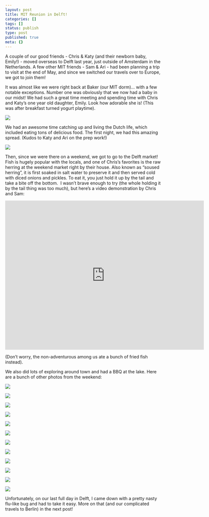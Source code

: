 ```yaml
---
layout: post
title: MIT Reunion in Delft!
categories: []
tags: []
status: publish
type: post
published: true
meta: {}
---
```


A couple of our good friends - Chris & Katy (and their newborn baby, Emily!) - moved overseas to Delft last year, just outside of Amsterdam in the Netherlands. A few other MIT friends - Sam & Ari - had been planning a trip to visit at the end of May, and since we switched our travels over to Europe, we got to join them! 

It was almost like we were right back at Baker (our MIT dorm)… with a few notable exceptions. Number one was obviously that we now had a baby in our midst! We had such a great time meeting and spending time with Chris and Katy’s one year old daughter, Emily. Look how adorable she is! (This was after breakfast turned yogurt playtime). 
  
      
![](/assets/JgIimxjHoB0qdGOFK4eMZgYA6RDahiKMr8qgw_Delft12.jpg)
  


We had an awesome time catching up and living the Dutch life, which included eating tons of delicious food. The first night, we had this amazing spread. (Kudos to Katy and Ari on the prep work!)
  
      
![](/assets/w9casjKdtTg1_-y4jz4ptJBmI9gQmbjSQnNGng_Delft6.jpg)
  


Then, since we were there on a weekend, we got to go to the Delft market! Fish is hugely popular with the locals, and one of Chris’s favorites is the raw herring at the weekend market right by their house. Also known as “soused herring”, it is first soaked in salt water to preserve it and then served cold with diced onions and pickles. To eat it, you just hold it up by the tail and take a bite off the bottom.  I wasn’t brave enough to try (the whole holding it by the tail thing was too much), but here’s a video demonstration by Chris and Sam: 
 
   
<iframe src="https://www.youtube.com/embed/Gu4utQnmh7Q?wmode=opaque&amp;enablejsapi=1" height="480" width="640" scrolling="no" frameborder="0" allowfullscreen=""></iframe>
 

(Don’t worry, the non-adventurous among us ate a bunch of fried fish instead). 

We also did lots of exploring around town and had a BBQ at the lake. Here are a bunch of other photos from the weekend: 

![](/assets/xnTbph8FXiclivDQnof69TlCeE0rAhj6HUpXkw_Delft2.jpg)
  

  
   
![](/assets/w9casjKdtTg1_-y4jz4ptJBmI9gQmbjSQnNGng_Delft3.jpg)
  

  
   
![](/assets/xnTbph8FXiclivDQnof69TlCeE0rAhj6HUpXkw_Delft4.jpg)
  

  
   
![](/assets/GJgIimxjHoB0qdGOFK4eMZgYA6RDahiKMr8qgw_Delft7.jpg)
  

  
   
![](/assets/xnTbph8FXiclivDQnof69TlCeE0rAhj6HUpXkw_Delft5.jpg)
  

  
   
![](/assets/NQtDE81xuRbL1MFKm0sD-Bab7E9MY8W31A7zMQ_Delft9.jpg)
  

  
   
![](/assets/NQtDE81xuRbL1MFKm0sD-Bab7E9MY8W31A7zMQ_Delft8.jpg)
  

  
   
![](/assets/5hRfVS5mO3ve_HqiNuCulDNLYPXCy8JiF59IQ_Delft10.jpg)
  

  
   
![](/assets/cW8ZfkNO26r5aioETgZ1M0luSsj-o69URGWyw_Delft14.jpg)
  

  
   
![](/assets/cW8ZfkNO26r5aioETgZ1M0luSsj-o69URGWyw_Delft15.jpg)
  

  
   
![](/assets/5hRfVS5mO3ve_HqiNuCulDNLYPXCy8JiF59IQ_Delft16.jpg)
  

  
   
![](/assets/OxnTbph8FXiclivDQnof69TlCeE0rAhj6HUpXkw_Delft.jpg)

Unfortunately, on our last full day in Delft, I came down with a pretty nasty flu-like bug and had to take it easy. More on that (and our complicated travels to Berlin) in the next post!
